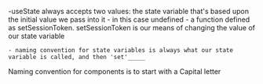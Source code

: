 -useState always accepts two values:
    the state variable that's based upon the initial value we pass into it - in this case undefined
    - a function defined as setSessionToken. setSessionToken is our means of changing the value of our state variable

    - naming convention for state variables is always what our state variable is called, and then 'set'_____

Naming convention for components is to start with a Capital letter